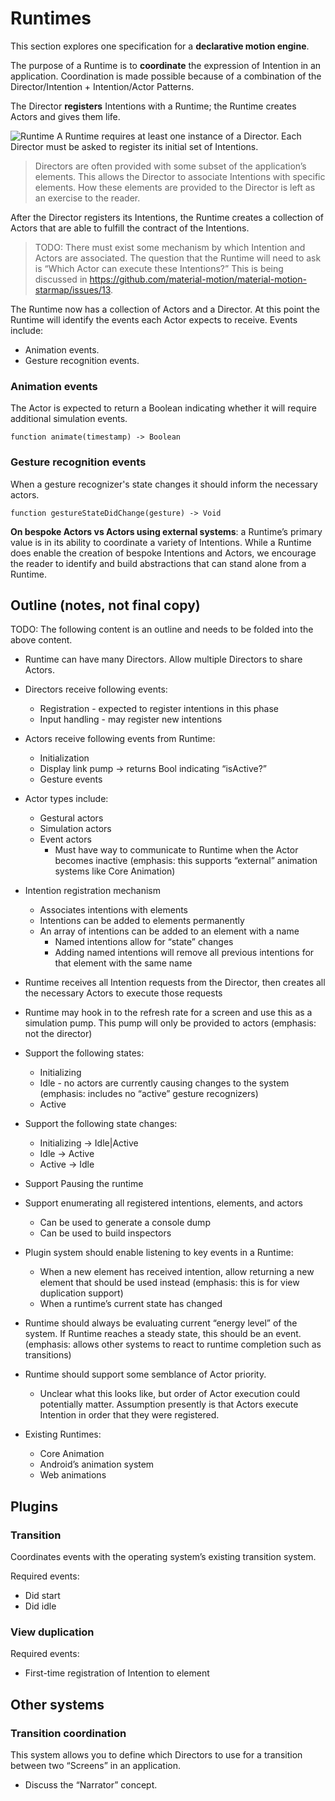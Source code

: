 # Runtimes

This section explores one specification for a **declarative motion engine**.

The purpose of a Runtime is to **coordinate** the expression of Intention in an application. Coordination is made possible because of a combination of the Director/Intention + Intention/Actor Patterns.

The Director **registers** Intentions with a Runtime; the Runtime creates Actors and gives them life.

![Runtime](../_assets/RuntimeDiagram.png)
A Runtime requires at least one instance of a Director. Each Director must be asked to register its initial set of Intentions.

> Directors are often provided with some subset of the application’s elements. This allows the Director to associate Intentions with specific elements. How these elements are provided to the Director is left as an exercise to the reader.

After the Director registers its Intentions, the Runtime creates a collection of Actors that are able to fulfill the contract of the Intentions.

> TODO: There must exist some mechanism by which Intention and Actors are associated. The question that the Runtime will need to ask is “Which Actor can execute these Intentions?” This is being discussed in https://github.com/material-motion/material-motion-starmap/issues/13.

The Runtime now has a collection of Actors and a Director. At this point the Runtime will identify the events each Actor expects to receive. Events include:

- Animation events.
- Gesture recognition events.

### Animation events

The Actor is expected to return a Boolean indicating whether it will require additional simulation events.

    function animate(timestamp) -> Boolean

### Gesture recognition events

When a gesture recognizer's state changes it should inform the necessary actors.

    function gestureStateDidChange(gesture) -> Void

**On bespoke Actors vs Actors using external systems**: a Runtime’s primary value is in its ability to coordinate a variety of Intentions. While a Runtime does enable the creation of bespoke Intentions and Actors, we encourage the reader to identify and build abstractions that can stand alone from a Runtime.

## Outline (notes, not final copy)

TODO: The following content is an outline and needs to be folded into the above content.

- Runtime can have many Directors. Allow multiple Directors to share Actors. 
- Directors receive following events: 
    - Registration - expected to register intentions in this phase 
    - Input handling - may register new intentions 
- Actors receive following events from Runtime: 
    - Initialization 
    - Display link pump -&gt; returns Bool indicating “isActive?” 
    - Gesture events 
- Actor types include: 
    - Gestural actors 
    - Simulation actors 
    - Event actors 
        - Must have way to communicate to Runtime when the Actor becomes inactive (emphasis: this supports “external” animation systems like Core Animation) 

- Intention registration mechanism 
    - Associates intentions with elements 
    - Intentions can be added to elements permanently 
    - An array of intentions can be added to an element with a name 
        - Named intentions allow for “state” changes 
        - Adding named intentions will remove all previous intentions for that element with the same name 

- Runtime receives all Intention requests from the Director, then creates all the necessary Actors to execute those requests 
- Runtime may hook in to the refresh rate for a screen and use this as a simulation pump. This pump will only be provided to actors (emphasis: not the director) 
- Support the following states: 
    - Initializing 
    - Idle - no actors are currently causing changes to the system (emphasis: includes no “active” gesture recognizers) 
    - Active 

- Support the following state changes: 
    - Initializing -&gt; Idle|Active 
    - Idle -&gt; Active 
    - Active -&gt; Idle 

- Support Pausing the runtime 
- Support enumerating all registered intentions, elements, and actors 
    - Can be used to generate a console dump 
    - Can be used to build inspectors 

- Plugin system should enable listening to key events in a Runtime: 
    - When a new element has received intention, allow returning a new element that should be used instead (emphasis: this is for view duplication support) 
    - When a runtime’s current state has changed 

- Runtime should always be evaluating current “energy level” of the system. If Runtime reaches a steady state, this should be an event. (emphasis: allows other systems to react to runtime completion such as transitions) 
- Runtime should support some semblance of Actor priority. 
    - Unclear what this looks like, but order of Actor execution could potentially matter. Assumption presently is that Actors execute Intention in order that they were registered. 

- Existing Runtimes: 
    - Core Animation 
    - Android’s animation system 
    - Web animations

## Plugins

### Transition

Coordinates events with the operating system’s existing transition system.

Required events:

- Did start 
- Did idle 


### View duplication

Required events:

- First-time registration of Intention to element 

## Other systems

### Transition coordination

This system allows you to define which Directors to use for a transition between two “Screens” in an application.

- Discuss the “Narrator” concept.